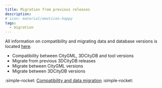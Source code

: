 ```yaml
---
title: Migration from previous releases
description:
# icon: material/emoticon-happy
tags:
  - migration
---
```


All information on compatibility and migrating data and database versions is located [here](../compatibility.md#migrate-citygml-or-cityjson-data).

- Compatibility between CityGML, 3DCityDB and tool versions
- Migrate from previous 3DCityDB releases
- Migrate between CityGML versions
- Migrate between 3DCityDB versions

:simple-rocket: [Compatibility and data migration](../compatibility.md) :simple-rocket:
